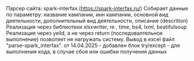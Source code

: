 Парсер сайта: spark-interfax.(https://spark-interfax.ru/)
Собирает данные по параметру: название кампании, инн кампании, основной вид деятельности, дополнительный вид деятельности, описание (descrition)
Реализация через библиотеки xlsxwriter, re , time, bs4, lxml, beatifulsoup
Реализация через yeild, а не через return (последовалтельное выполнение) позволяет не нагружать систему.
Вывод в excel файл "parse-spark_interfax".
от 14.04.2025 - добавлен блок try/except - для выполнения кода, в случае сбоя или ошибки получения данных

